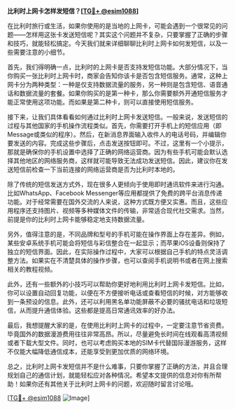 **比利时上网卡怎样发短信？[[TG💪+ @esim1088](https://t.me/s/esim1088)]**

在比利时旅行或生活，如果你使用的是当地的上网卡，可能会遇到一个很常见的问题——怎样用这张卡发送短信呢？其实这个问题并不复杂，只要掌握了正确的步骤和技巧，就能轻松搞定。今天我们就来详细聊聊比利时上网卡如何发短信，以及一些需要注意的小细节。

首先，我们得明确一点，比利时的上网卡是否支持发短信功能。大部分情况下，当你购买一张比利时上网卡时，商家会告知你该卡是否包含短信服务。通常，这种上网卡分为两种类型：一种是仅支持数据流量的服务，另一种则是包含短信、语音通话和数据流量的套餐。如果你购买的是第一种卡，那么你需要额外开通短信服务才能正常使用这项功能。而如果是第二种卡，则可以直接使用短信服务。

接下来，让我们具体看看如何通过比利时上网卡发送短信。一般来说，发送短信的过程与其他国家的手机操作流程类似。首先，你需要打开手机上的短信应用（即Message或类似的程序）。然后，在新消息界面输入收件人的电话号码，并编辑你要发送的内容。完成这些步骤后，点击发送按钮即可。不过，这里有一个小提示，那就是确保你的手机设置中选择了正确的网络运营商。因为有些手机可能会默认选择其他地区的网络服务商，这样就可能导致无法成功发送短信。因此，建议你在发送短信前检查一下当前连接的网络运营商是否为比利时本地的。

除了传统的短信发送方式外，现在很多人更倾向于使用即时通讯软件来进行沟通。比如WhatsApp、Facebook Messenger等应用都提供了免费的跨平台消息传递功能。对于经常需要在国外交流的人来说，这种方式既方便又实惠。而且，这些应用程序还支持图片、视频等多种媒体文件的传输，非常适合现代社交需求。当然，前提是你的比利时上网卡能够稳定地支持数据流量。

另外，值得注意的是，不同品牌和型号的手机可能在操作界面上存在差异。例如，某些安卓系统手机可能会将短信与彩信整合在一起显示；而苹果iOS设备则保持了独立的短信界面。因此，在实际操作过程中，大家可以根据自己手机的特点灵活调整方法。如果实在不清楚具体的操作步骤，也可以查阅手机说明书或者在网上搜索相关的教程视频。

此外，还有一些额外的小技巧可以帮助你更好地利用比利时上网卡发短信。比如，你可以设置自动回复功能，以便在不方便接听电话或查看短信的时候，对方能够收到一条预设的信息。此外，还可以利用黑名单功能屏蔽不必要的骚扰电话和垃圾短信，从而提升通信体验。这些都是提高日常通讯效率的好办法。

最后，我想提醒大家的是，在使用比利时上网卡的过程中，一定要注意节省资费。毕竟国外的数据漫游费用往往非常高昂。所以，尽量避免长时间在线观看高清视频或者下载大型文件。同时，也可以考虑购买本地的SIM卡代替国际漫游服务，这样不仅能大幅降低通信成本，还能享受到更加优质的网络环境。

总之，比利时上网卡发短信并不是什么难事，只要你掌握了正确的方法，并且合理规划自己的通信计划，就能轻松应对各种情况。希望本文提供的信息对你有所帮助！如果你还有其他关于比利时上网卡的问题，欢迎随时留言讨论哦。

[[TG💪+ @esim1088](https://t.me/s/esim1088) ![Image](https://i.postimg.cc/4NQfJmqS/Snipaste-2025-05-13-00-14-12.png)]